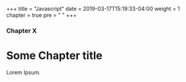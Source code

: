 +++
title = "Javascript"
date = 2019-03-17T15:19:33-04:00
weight = 1
chapter = true
pre = "<i class='fab fa-js-square'></i> "
+++

### Chapter X

# Some Chapter title

Lorem Ipsum.